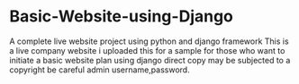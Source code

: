 # Basic-Website-using-Django
A complete live website project using python and django framework
This is a live company website i uploaded this for a sample for those who want to initiate a basic website plan using django 
direct copy may be subjected to a copyright be careful
admin username,password.
